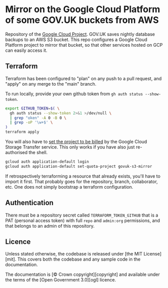 # Mirror on the Google Cloud Platform of some GOV.UK buckets from AWS

Repository of the [Google Cloud
Project](https://console.cloud.google.com/welcome?project=govuk-s3-mirror).
GOV.UK saves nightly database backups to an AWS S3 bucket.  This repo configures
a Google Cloud Platform project to mirror that bucket, so that other services
hosted on GCP can easily access it.

## Terraform

Terraform has been configured to "plan" on any push to a pull request, and
"apply" on any merge to the "main" branch.

To run locally, provide your own github token from `gh auth status
--show-token`.

```sh
export GITHUB_TOKEN=$( \
  gh auth status --show-token 2>&1 >/dev/null \
  | grep "oken" -A 0 -B 0 \
  | grep -oP '\w+$' \
)
terraform apply
```

You will also have to [set the project to be
billed](https://cloud.google.com/sdk/gcloud/reference/auth/application-default/set-quota-project)
by the Google Cloud Storage Transfer service.  This only works if you have also
just re-authorised the shell.

```sh
gcloud auth application-default login
gcloud auth application-default set-quota-project govuk-s3-mirror
```

If retrospectively terraforming a resource that already exists, you'll have to
import it first.  That probably goes for the repository, branch, collaborator,
etc.  One does not simply bootstrap a terraform configuration.

## Authentication

There must be a repository secret called `TERRAFORM_TOKEN_GITHUB` that is a
PAT (personal access token) with full `repo` and `admin:org` permissions, and
that belongs to an admin of this repository.

## Licence

Unless stated otherwise, the codebase is released under [the MIT License][mit].
This covers both the codebase and any sample code in the documentation.

The documentation is [© Crown copyright][copyright] and available under the terms
of the [Open Government 3.0][ogl] licence.
